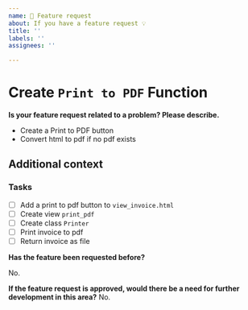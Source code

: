 ```yaml
---
name: 🚀 Feature request
about: If you have a feature request 💡
title: ''
labels: ''
assignees: ''

---
```


# Create `Print to PDF` Function

**Is your feature request related to a problem? Please describe.**

- Create a Print to PDF button
- Convert html to pdf if no pdf exists

## Additional context

### Tasks

- [ ] Add a print to pdf button to `view_invoice.html`
- [ ] Create view `print_pdf`
- [ ] Create class `Printer`
- [ ] Print invoice to pdf
- [ ] Return invoice as file

**Has the feature been requested before?**

No.

**If the feature request is approved, would there be a need for further development in this area?**
No.
